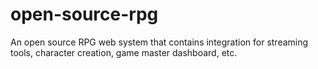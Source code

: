 # open-source-rpg
An open source RPG web system that contains integration for streaming tools, character creation, game master dashboard, etc.

